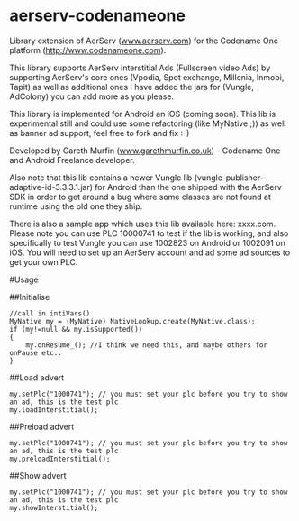 # aerserv-codenameone

Library extension of AerServ (www.aerserv.com) for the Codename One platform (http://www.codenameone.com).

This library supports AerServ interstitial Ads (Fullscreen video Ads) by supporting AerServ's core ones (Vpodia, Spot exchange, Millenia, Inmobi, Tapit) as well as additional ones I have added the jars for (Vungle, AdColony) you can add more as you please.

This library is implemented for Android an iOS (coming soon). This lib is experimental still and could use some refactoring (like MyNative ;)) as well as banner ad support, feel free to fork and fix :-)

Developed by Gareth Murfin (www.garethmurfin.co.uk) - Codename One and Android Freelance developer.

Also note that this lib contains a newer Vungle lib (vungle-publisher-adaptive-id-3.3.3.1.jar) for Android than the one shipped with the AerServ SDK in order to get around a bug where some classes are not found at runtime using the old one they ship. 

There is also a sample app which uses this lib available here: xxxx.com. Please note you can use PLC 10000741 to test if the lib is working, and also specifically to test Vungle you can use 1002823 on Android or 1002091 on iOS. You will need to set up an AerServ account and ad some ad sources to get your own PLC. 

#Usage

##Initialise 

```
//call in intiVars()
MyNative my = (MyNative) NativeLookup.create(MyNative.class);
if (my!=null && my.isSupported())
{           
    my.onResume_(); //I think we need this, and maybe others for onPause etc..
}
```

##Load advert
```
my.setPlc("1000741"); // you must set your plc before you try to show an ad, this is the test plc
my.loadInterstitial();
```


##Preload advert
```
my.setPlc("1000741"); // you must set your plc before you try to show an ad, this is the test plc
my.preloadInterstitial();
```


##Show advert
```
my.setPlc("1000741"); // you must set your plc before you try to show an ad, this is the test plc
my.showInterstitial();
```